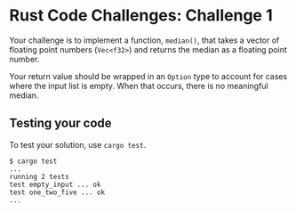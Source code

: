 # Rust Code Challenges: Challenge 1

Your challenge is to implement a function, `median()`, that takes a vector of floating point numbers (`Vec<f32>`) and returns the median as a floating point number.

Your return value should be wrapped in an `Option` type to account for cases where the input list is empty. When that occurs, there is no meaningful median.

## Testing your code

To test your solution, use `cargo test`.

```console
$ cargo test
...
running 2 tests
test empty_input ... ok
test one_two_five ... ok
...
````